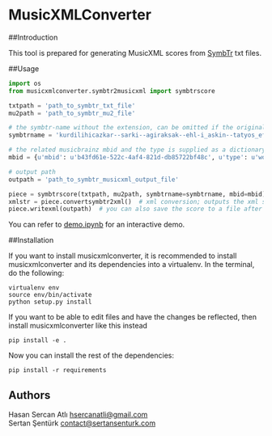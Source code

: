 # MusicXMLConverter

##Introduction

This tool is prepared for generating MusicXML scores from [SymbTr](https://github.com/MTG/SymbTr) txt files.

##Usage

```python
import os
from musicxmlconverter.symbtr2musicxml import symbtrscore

txtpath = 'path_to_symbtr_txt_file'
mu2path = 'path_to_symbtr_mu2_file'

# the symbtr-name without the extension, can be omitted if the original filename is kept
symbtrname = 'kurdilihicazkar--sarki--agiraksak--ehl-i_askin--tatyos_efendi'

# the related musicbrainz mbid and the type is supplied as a dictionary
mbid = {u'mbid': u'b43fd61e-522c-4af4-821d-db85722bf48c', u'type': u'work'}  

# output path
outpath = 'path_to_symbtr_musicxml_output_file'

piece = symbtrscore(txtpath, mu2path, symbtrname=symbtrname, mbid=mbid) #txt info is fetched and attributes are calculated
xmlstr = piece.convertsymbtr2xml()  # xml conversion; outputs the xml score as string
piece.writexml(outpath)  # you can also save the score to a file after calling the conversion method above
```

You can refer to [demo.ipynb](https://github.com/burakuyar/MusicXMLConverter/blob/master/demo.ipynb) for an interactive demo.

##Installation

If you want to install musicxmlconverter, it is recommended to install musicxmlconverter and its dependencies into a virtualenv. In the terminal, do the following:
```
virtualenv env
source env/bin/activate
python setup.py install
```
If you want to be able to edit files and have the changes be reflected, then install musicxmlconverter like this instead
```
pip install -e .
```
Now you can install the rest of the dependencies:
```
pip install -r requirements
```

## Authors
Hasan Sercan Atlı	hsercanatli@gmail.com  
Sertan Şentürk		contact@sertansenturk.com
